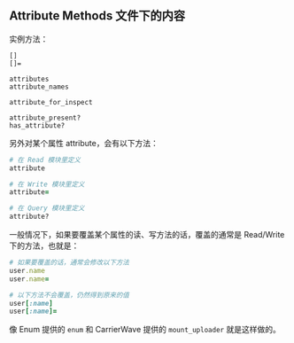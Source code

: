 ## Attribute Methods 文件下的内容

实例方法：

```
[]
[]=
```

```
attributes
attribute_names

attribute_for_inspect

attribute_present?
has_attribute?
```

另外对某个属性 attribute，会有以下方法：

```ruby
# 在 Read 模块里定义
attribute

# 在 Write 模块里定义
attribute=
```

```ruby
# 在 Query 模块里定义
attribute?
```

一般情况下，如果要覆盖某个属性的读、写方法的话，覆盖的通常是 Read/Write 下的方法，也就是：

```ruby
# 如果要覆盖的话，通常会修改以下方法
user.name
user.name=
```

```ruby
# 以下方法不会覆盖，仍然得到原来的值
user[:name]
user[:name]=
```

像 Enum 提供的 `enum` 和 CarrierWave 提供的 `mount_uploader` 就是这样做的。
